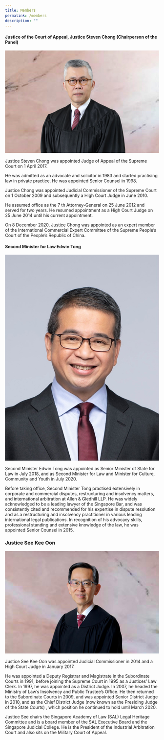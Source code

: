 ```yaml
---
title: Members
permalink: /members
description: ""
---
```

#### **Justice of the Court of Appeal, Justice Steven Chong (Chairperson of the Panel)**

![](/images/Bio%20photos/JCA%20Steven%20Chong.jpeg)

Justice Steven Chong was appointed Judge of Appeal of the Supreme Court on 1 April 2017.

He was admitted as an advocate and solicitor in 1983 and started practising law in private practice. He was appointed Senior Counsel in 1998.

Justice Chong was appointed Judicial Commissioner of the Supreme Court on 1 October 2009 and subsequently a High Court Judge in June 2010.

He assumed office as the 7 th Attorney-General on 25 June 2012 and served for two years. He resumed appointment as a High Court Judge on 25 June 2014 until his current appointment.

On 8 December 2020, Justice Chong was appointed as an expert member of the International Commercial Expert Committee of the Supreme People’s Court of the People’s Republic of China.

#### **Second Minister for Law Edwin Tong**

![](/images/Bio%20photos/Edwin%20Tong%20-%20Formal%20(Cropped).jpeg)

Second Minister Edwin Tong was appointed as Senior Minister of State for Law in July 2018, and as Second Minister for Law and Minister for Culture, Community and Youth in July 2020.  

Before taking office, Second Minister Tong practised extensively in corporate and commercial disputes, restructuring and insolvency matters, and international arbitration at Allen & Gledhill LLP. He was widely acknowledged to be a leading lawyer of the Singapore Bar, and was consistently cited and recommended for his expertise in dispute resolution and as a restructuring and insolvency practitioner in various leading international legal publications. In recognition of his advocacy skills, professional standing and extensive knowledge of the law, he was appointed Senior Counsel in 2015.

### **Justice See Kee Oon**

![](/images/Bio%20photos/Justice%20See%20Kee%20Oon.jpeg)

Justice See Kee Oon was appointed Judicial Commissioner in 2014 and a High Court Judge in January 2017. 

He was appointed a Deputy Registrar and Magistrate in the Subordinate Courts in 1991, before joining the Supreme Court in 1995 as a Justices’ Law Clerk. In 1997, he was appointed  as a District Judge. In 2007, he headed the Ministry of Law’s Insolvency and Public Trustee’s Office. He then returned to the Subordinate Courts in 2009, and was appointed Senior District Judge in 2010, and as the Chief District Judge (now known as the Presiding Judge of the State Courts) , which position he continued to hold until March 2020. 

Justice See chairs the Singapore Academy of Law (SAL) Legal Heritage Committee and is a board member of the SAL Executive Board and the Singapore Judicial College. He is the President of the Industrial Arbitration Court and also sits on the Military Court of Appeal.
